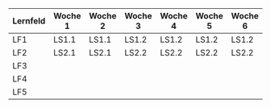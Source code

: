 | Lernfeld | Woche 1 | Woche 2 | Woche 3 | Woche 4 | Woche 5 | Woche 6 | Woche 7 | Woche 8 | Woche 9 | Woche 10 | Woche 11 | Woche 12 | Woche 13 |
|----------|----------|----------|----------|----------|----------|----------|----------|----------|----------|-----------|-----------|-----------|-----------|
| LF1      | LS1.1    | LS1.1    | LS1.2    | LS1.2    | LS1.2    | LS1.2    | LS1.3    | LS1.3    | LS1.3    | LS2.3     | LS2.3     |           |           |
| LF2      | LS2.1    | LS2.1    | LS2.2    | LS2.2    | LS2.2    | LS2.2    | LS2.3    | LS2.3    | LS2.3    | LS2.3     |           |           |           |
| LF3      |          |          |          |          |          |          |          |          |          |           |           |           |           |
| LF4      |          |          |          |          |          |          |          |          |          |           |           |           |           |
| LF5      |          |          |          |          |          |          |          |          |          |           |           |           |           |

